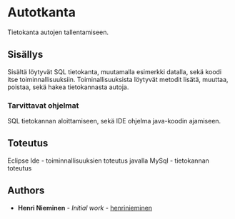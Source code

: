 # Autotkanta
Tietokanta autojen tallentamiseen.

## Sisällys

Sisältä löytyvät SQL tietokanta, muutamalla esimerkki datalla, sekä koodi itse toiminnallisuuksiin. Toiminallisuuksista löytyvät
metodit lisätä, muuttaa, poistaa, sekä hakea tietokannasta autoja.

### Tarvittavat ohjelmat

SQL tietokannan aloittamiseen, sekä IDE ohjelma java-koodin ajamiseen.

## Toteutus

Eclipse Ide - toiminnallisuuksien toteutus javalla
MySql - tietokannan toteutus

## Authors

* **Henri Nieminen** - *Initial work* - [henrinieminen](https://github.com/henrinieminen)

